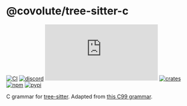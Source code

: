 # @covolute/tree-sitter-c

[![CI][ci]](https://github.com/covolute/tree-sitter-c/actions/workflows/ci.yml)
[![discord][discord]](https://discord.gg/w7nTvsVJhm)
[![matrix][matrix]](https://matrix.to/#/#@covolute/tree-sitter-chat:matrix.org)
[![crates][crates]](https://crates.io/crates/@covolute/tree-sitter-c)
[![npm][npm]](https://www.npmjs.com/package/@covolute/tree-sitter-c)
[![pypi][pypi]](https://pypi.org/project/@covolute/tree-sitter-c)

C grammar for [tree-sitter](https://github.com/tree-sitter/tree-sitter).
Adapted from [this C99 grammar](http://slps.github.io/zoo/c/iso-9899-tc3.html).

[ci]: https://img.shields.io/github/actions/workflow/status/covolute/tree-sitter-c/ci.yml?logo=github&label=CI
[discord]: https://img.shields.io/discord/1063097320771698699?logo=discord&label=discord
[matrix]: https://img.shields.io/matrix/@covolute/tree-sitter-chat%3Amatrix.org?logo=matrix&label=matrix
[npm]: https://img.shields.io/npm/v/@covolute/tree-sitter-c?logo=npm
[crates]: https://img.shields.io/crates/v/@covolute/tree-sitter-c?logo=rust
[pypi]: https://img.shields.io/pypi/v/@covolute/tree-sitter-c?logo=pypi&logoColor=ffd242
